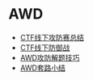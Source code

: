 # AWD


- [CTF线下攻防赛总结](http://rcoil.me/2017/06/CTF%E7%BA%BF%E4%B8%8B%E8%B5%9B%E6%80%BB%E7%BB%93/)
- [CTF线下防御战](http://mp.weixin.qq.com/s/4vgWVVdimVwpTkDuu3Ex8g)
- [AWD攻防解题技巧](http://mp.weixin.qq.com/s/XQUSk7wTs4GhPRosHhKYWg)
- [AWD套路小结](http://mp.weixin.qq.com/s?__biz=MzI5MzY2MzM0Mw%3D%3D&mid=2247484246&idx=1&sn=3744c967a8e9c982d17245755fbcd847&scene=45#wechat_redirect)